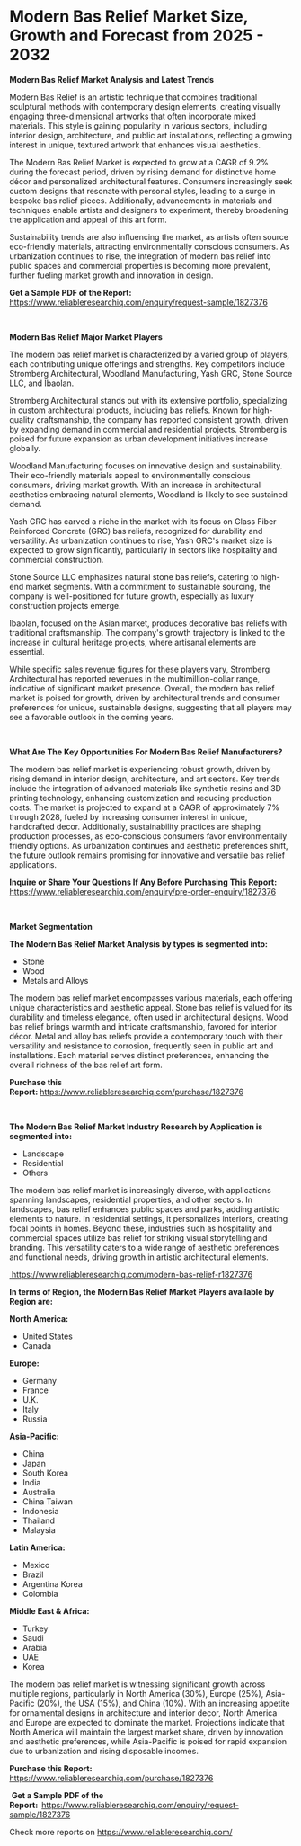<p><h1>Modern Bas Relief Market Size, Growth and Forecast from 2025 - 2032</h1></p><p><strong>Modern Bas Relief Market Analysis and Latest Trends</strong></p>
<p><p>Modern Bas Relief is an artistic technique that combines traditional sculptural methods with contemporary design elements, creating visually engaging three-dimensional artworks that often incorporate mixed materials. This style is gaining popularity in various sectors, including interior design, architecture, and public art installations, reflecting a growing interest in unique, textured artwork that enhances visual aesthetics.</p><p>The Modern Bas Relief Market is expected to grow at a CAGR of 9.2% during the forecast period, driven by rising demand for distinctive home décor and personalized architectural features. Consumers increasingly seek custom designs that resonate with personal styles, leading to a surge in bespoke bas relief pieces. Additionally, advancements in materials and techniques enable artists and designers to experiment, thereby broadening the application and appeal of this art form.</p><p>Sustainability trends are also influencing the market, as artists often source eco-friendly materials, attracting environmentally conscious consumers. As urbanization continues to rise, the integration of modern bas relief into public spaces and commercial properties is becoming more prevalent, further fueling market growth and innovation in design.</p></p>
<p><strong>Get a Sample PDF of the Report:&nbsp;</strong> <a href="https://www.reliableresearchiq.com/enquiry/request-sample/1827376?utm_campaign=1129&utm_medium=2&utm_source=Github&utm_content=ia&utm_term=31012025&utm_id=modern-bas-relief">https://www.reliableresearchiq.com/enquiry/request-sample/1827376</a></p>
<p>&nbsp;</p>
<p><strong>Modern Bas Relief Major Market Players</strong></p>
<p><p>The modern bas relief market is characterized by a varied group of players, each contributing unique offerings and strengths. Key competitors include Stromberg Architectural, Woodland Manufacturing, Yash GRC, Stone Source LLC, and Ibaolan.</p><p>Stromberg Architectural stands out with its extensive portfolio, specializing in custom architectural products, including bas reliefs. Known for high-quality craftsmanship, the company has reported consistent growth, driven by expanding demand in commercial and residential projects. Stromberg is poised for future expansion as urban development initiatives increase globally.</p><p>Woodland Manufacturing focuses on innovative design and sustainability. Their eco-friendly materials appeal to environmentally conscious consumers, driving market growth. With an increase in architectural aesthetics embracing natural elements, Woodland is likely to see sustained demand.</p><p>Yash GRC has carved a niche in the market with its focus on Glass Fiber Reinforced Concrete (GRC) bas reliefs, recognized for durability and versatility. As urbanization continues to rise, Yash GRC's market size is expected to grow significantly, particularly in sectors like hospitality and commercial construction.</p><p>Stone Source LLC emphasizes natural stone bas reliefs, catering to high-end market segments. With a commitment to sustainable sourcing, the company is well-positioned for future growth, especially as luxury construction projects emerge.</p><p>Ibaolan, focused on the Asian market, produces decorative bas reliefs with traditional craftsmanship. The company's growth trajectory is linked to the increase in cultural heritage projects, where artisanal elements are essential.</p><p>While specific sales revenue figures for these players vary, Stromberg Architectural has reported revenues in the multimillion-dollar range, indicative of significant market presence. Overall, the modern bas relief market is poised for growth, driven by architectural trends and consumer preferences for unique, sustainable designs, suggesting that all players may see a favorable outlook in the coming years.</p></p>
<p>&nbsp;</p>
<p><strong>What Are The Key Opportunities For Modern Bas Relief Manufacturers?</strong></p>
<p><p>The modern bas relief market is experiencing robust growth, driven by rising demand in interior design, architecture, and art sectors. Key trends include the integration of advanced materials like synthetic resins and 3D printing technology, enhancing customization and reducing production costs. The market is projected to expand at a CAGR of approximately 7% through 2028, fueled by increasing consumer interest in unique, handcrafted decor. Additionally, sustainability practices are shaping production processes, as eco-conscious consumers favor environmentally friendly options. As urbanization continues and aesthetic preferences shift, the future outlook remains promising for innovative and versatile bas relief applications.</p></p>
<p><strong>Inquire or Share Your Questions If Any Before Purchasing This Report:</strong> <a href="https://www.reliableresearchiq.com/enquiry/pre-order-enquiry/1827376?utm_campaign=1129&utm_medium=2&utm_source=Github&utm_content=ia&utm_term=31012025&utm_id=modern-bas-relief">https://www.reliableresearchiq.com/enquiry/pre-order-enquiry/1827376</a></p>
<p>&nbsp;</p>
<p><strong>Market Segmentation</strong></p>
<p><strong>The Modern Bas Relief Market Analysis by types is segmented into:</strong></p>
<p><ul><li>Stone</li><li>Wood</li><li>Metals and Alloys</li></ul></p>
<p><p>The modern bas relief market encompasses various materials, each offering unique characteristics and aesthetic appeal. Stone bas relief is valued for its durability and timeless elegance, often used in architectural designs. Wood bas relief brings warmth and intricate craftsmanship, favored for interior décor. Metal and alloy bas reliefs provide a contemporary touch with their versatility and resistance to corrosion, frequently seen in public art and installations. Each material serves distinct preferences, enhancing the overall richness of the bas relief art form.</p></p>
<p><strong>Purchase this Report:&nbsp;</strong><a href="https://www.reliableresearchiq.com/purchase/1827376?utm_campaign=1129&utm_medium=2&utm_source=Github&utm_content=ia&utm_term=31012025&utm_id=modern-bas-relief">https://www.reliableresearchiq.com/purchase/1827376</a></p>
<p>&nbsp;</p>
<p><strong>The Modern Bas Relief Market Industry Research by Application is segmented into:</strong></p>
<p><ul><li>Landscape</li><li>Residential</li><li>Others</li></ul></p>
<p><p>The modern bas relief market is increasingly diverse, with applications spanning landscapes, residential properties, and other sectors. In landscapes, bas relief enhances public spaces and parks, adding artistic elements to nature. In residential settings, it personalizes interiors, creating focal points in homes. Beyond these, industries such as hospitality and commercial spaces utilize bas relief for striking visual storytelling and branding. This versatility caters to a wide range of aesthetic preferences and functional needs, driving growth in artistic architectural elements.</p></p>
<p><a href="https://www.reliableresearchiq.com/modern-bas-relief-r1827376?utm_campaign=1129&utm_medium=2&utm_source=Github&utm_content=ia&utm_term=31012025&utm_id=modern-bas-relief">&nbsp;https://www.reliableresearchiq.com/modern-bas-relief-r1827376</a></p>
<p><strong>In terms of Region, the Modern Bas Relief Market Players available by Region are:</strong></p>
<p>
    <p> <strong> North America: </strong>
        <ul>
            <li>United States</li>
            <li>Canada</li>
        </ul>
        </p> 
    <p> <strong> Europe: </strong>
        <ul>
            <li>Germany</li>
            <li>France</li>
            <li>U.K.</li>
            <li>Italy</li>
            <li>Russia</li>
        </ul>
        </p> 
    <p> <strong> Asia-Pacific: </strong>
        <ul>
            <li>China</li>
            <li>Japan</li>
            <li>South Korea</li>
            <li>India</li>
            <li>Australia</li>
            <li>China Taiwan</li>
            <li>Indonesia</li>
            <li>Thailand</li>
            <li>Malaysia</li>
        </ul>
        </p> 
    <p> <strong> Latin America: </strong>
        <ul>
            <li>Mexico</li>
            <li>Brazil</li>
            <li>Argentina Korea</li>
            <li>Colombia</li>
        </ul>
        </p> 
    <p> <strong> Middle East & Africa: </strong>
        <ul>
            <li>Turkey</li>
            <li>Saudi</li>
            <li>Arabia</li>
            <li>UAE</li>
            <li>Korea</li>
        </ul>
    </p>
    </p>
<p><p>The modern bas relief market is witnessing significant growth across multiple regions, particularly in North America (30%), Europe (25%), Asia-Pacific (20%), the USA (15%), and China (10%). With an increasing appetite for ornamental designs in architecture and interior decor, North America and Europe are expected to dominate the market. Projections indicate that North America will maintain the largest market share, driven by innovation and aesthetic preferences, while Asia-Pacific is poised for rapid expansion due to urbanization and rising disposable incomes.</p></p>
<p><strong>Purchase this Report: </strong><a href="https://www.reliableresearchiq.com/purchase/1827376?utm_campaign=1129&utm_medium=2&utm_source=Github&utm_content=ia&utm_term=31012025&utm_id=modern-bas-relief">https://www.reliableresearchiq.com/purchase/1827376</a></p>
<p>&nbsp;<strong>Get a Sample PDF of the Report:&nbsp;&nbsp;</strong><a href="https://www.reliableresearchiq.com/enquiry/request-sample/1827376?utm_campaign=1129&utm_medium=2&utm_source=Github&utm_content=ia&utm_term=31012025&utm_id=modern-bas-relief">https://www.reliableresearchiq.com/enquiry/request-sample/1827376</a></p>
<p><strong></strong></p>
<p>Check more reports on <a href="https://www.reliableresearchiq.com/?utm_campaign=1129&utm_medium=2&utm_source=Github&utm_content=ia&utm_term=31012025&utm_id=modern-bas-relief">https://www.reliableresearchiq.com/</a></p>